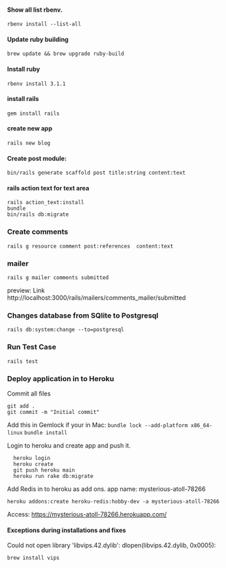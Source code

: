 #### Show all list rbenv.

`rbenv install --list-all`

####  Update ruby building 
`brew update && brew upgrade ruby-build`

#### Install ruby 
`rbenv install 3.1.1 `

#### install rails
`gem install rails`

#### create new app

`rails new blog`

#### Create post module:

`bin/rails generate scaffold post title:string content:text`

#### rails action text for text area

```
rails action_text:install 
bundle
bin/rails db:migrate  
```

### Create comments
`rails g resource comment post:references  content:text`

### mailer
`rails g mailer comments submitted `

  preview: Link http://localhost:3000/rails/mailers/comments_mailer/submitted

### Changes database from SQlite to Postgresql
`rails db:system:change --to=postgresql`


### Run Test Case
  `rails test`

### Deploy application in to Heroku

Commit all files
```
git add .
git commit -m "Initial commit"
```

Add this in Gemlock if your in Mac:
`bundle lock --add-platform x86_64-linux`
`bundle install`

Login to heroku and create app and push it.

```
  heroku login
  heroku create
  git push heroku main
  heroku run rake db:migrate
```

Add Redis in to heroku as add ons. app name: mysterious-atoll-78266

`heroku addons:create heroku-redis:hobby-dev -a mysterious-atoll-78266`

Access: https://mysterious-atoll-78266.herokuapp.com/
#### Exceptions during installations and fixes

Could not open library 'libvips.42.dylib': dlopen(libvips.42.dylib, 0x0005):

`brew install vips `
